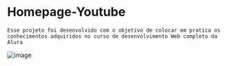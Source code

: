 # Homepage-Youtube

```Esse projeto foi desenvolvido com o objetivo de colocar em pratica os conhecimentos adquiridos no curso de desenvolvimento Web completo da Alura```

![image](https://user-images.githubusercontent.com/41215700/213590467-61314b6b-ce1b-4f49-8f3c-38512fbff134.png)

